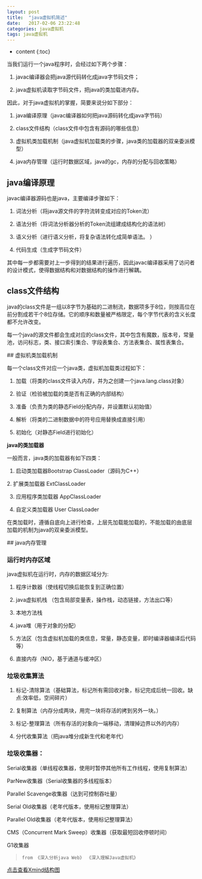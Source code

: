 ```yaml
---
layout: post
title:  "java虚拟机简述"
date:   2017-02-06 23:22:48
categories: java虚拟机
tags: java虚拟机  
---
```


* content
{:toc}

当我们运行一个java程序时，会经过如下两个步骤：

1. javac编译器会把java源代码转化成java字节码文件；

2. java虚拟机读取字节码文件，把java的类加载进内存。



因此，对于java虚拟机的掌握，简要来说分如下部分：

1. java编译原理（javac编译器如何把java源码转化成java字节码）​

2. class文件结构（class文件中包含有源码的哪些信息）

3. 虚拟机类加载机制（java虚拟机加载类的步骤，java类的加载器的双亲委派模型）

4. java内存管理（运行时数据区域，java的gc，内存的分配与回收策略）​

   




## java编译原理

javac编译器源码也是java，主要编译步骤如下：

1. 词法分析（将java源文件的字符流转变成对应的Token流）

2. 语法分析（将词法分析器分析的Token流组建成结构化的语法树）

3. 语义分析（进行语义分析，将复杂语法转化成简单语法。 ）

4. 代码生成​​​（生成字节码文件）

其中每一步都需要对上一步得到的结果进行遍历，因此javac编译器采用了访问者的设计模式，使得数据结构和对数据结构的操作进行解耦。



## class文件结构​

java的class文件是一组以8字节为基础的二进制流，数据项多于8位，则按高位在前分割成若干个8位存储​。它的顺序和数量被严格限定，每个字节代表的含义长度都不允许改变。

​每一个java的源文件都会生成对应的class文件，其中包含有魔数，版本号，常量池，访问标志，类、接口索引集合、字段表集合、方法表集合、属性表集合。  


  
​## 虚拟机类加载机制

  每一个class文件对应一个java类，虚拟机加载类过程如下：

  1.  加载（将类的class文件读入内存，并为之创建一个java.lang.class对象）

  2.  验证（检验被加载的类是否有正确的内部结构）

  3.  准备（负责为类的静态Field分配内存，并设置默认初始值）

  4.  解析（将类的二进制数据中的符号应用替换成直接引用）

  5. 初始化（对静态Field进行初始化）

**java的类加载器​**

​一般而言，java类的加载器有如下四类：

1. ​启动类加载器Bootstrap ClassLoader（源码为C++）

​2. 扩展类加载器 ExtClassLoader

3. 应用程序类加载器 AppClassLoader

4. 自定义类加载器 User ClassLoader

​   在类加载时，遵循自底向上进行检查，上层先加载能加载的，不能加载的由底层        加载的机制为java的双亲委派模型。  

  

​## java内存管理  

### 运行时内存区域  ​

java虚拟机在运行时，内存的数据区域分为:

1. 程序计数器（使线程切换后能恢复到正确位置）

2. java虚拟机栈 （包含局部变量表，操作栈，动态链接，方法出口等）

3. 本地方法栈

4. java堆（用于对象的分配）

5. 方法区（包含虚拟机加载的类信息，常量，静态变量，即时编译器编译后代码等）

6. 直接内存（NIO，基于通道与缓冲区）​
  
### 垃圾收集算法  

1. 标记-清除算法​（基础算法，标记所有需回收对象，标记完成后统一回收。缺点:效率低，空间碎片）

2. 复制算法​（内存分成两块，用完一块将存活的拷到另外一块。）

3. 标记-整理算法（所有存活的对象向一端移动，清理掉边界以外的内存）

4. 分代收集算法（把java堆分成新生代和老年代）

### 垃圾收集器：

​Serial收集器（单线程收集器，使用时暂停其他所有工作线程，使用复制算法）

ParNew收集器​（Serial收集器的多线程版本）

Parallel Scavenge收集器​（达到可控制吞吐量）

Serial Old收集器​（老年代版本，使用标记整理算法）

Parallel Old收集器​（老年代版本，使用标记整理算法）

CMS（Concurrent Mark Sweep）收集器​（获取最短回收停顿时间）

​G1收集器  

>     from 《深入分析java Web》 《深入理解Java虚拟机》​

[点击查看Xmind结构图](http://download.csdn.net/detail/ttyyzn2/9722203) 
